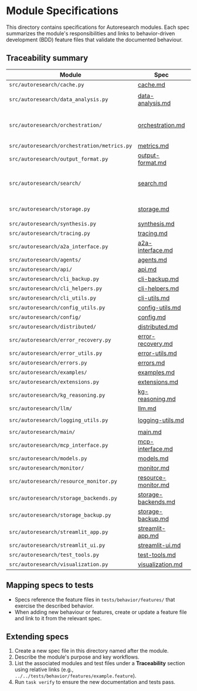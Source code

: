 # Module Specifications

This directory contains specifications for Autoresearch modules.
Each spec summarizes the module's responsibilities and links to
behavior-driven development (BDD) feature files that validate the
documented behaviour.

## Traceability summary

| Module | Spec | Tests |
| --- | --- | --- |
| `src/autoresearch/cache.py` | [cache.md](cache.md) | `../../tests/unit/test_cache.py` |
| `src/autoresearch/data_analysis.py` | [data-analysis.md](data-analysis.md) | `../../tests/unit/test_data_analysis.py`<br>`../../tests/unit/test_kuzu_polars.py`<br>`../../tests/behavior/features/data_analysis.feature` |
| `src/autoresearch/orchestration/` | [orchestration.md](orchestration.md) | `../../tests/behavior/features/orchestration_system.feature`<br>`../../tests/behavior/features/agent_orchestration.feature`<br>`../../tests/behavior/features/orchestrator_agents_integration.feature`<br>`../../tests/behavior/features/orchestrator_agents_integration_extended.feature`<br>`../../tests/behavior/features/parallel_query_execution.feature` |
| `src/autoresearch/orchestration/metrics.py` | [metrics.md](metrics.md) | `../../tests/unit/test_metrics_token_budget_spec.py` |
| `src/autoresearch/output_format.py` | [output-format.md](output-format.md) | `../../tests/unit/test_output_format.py`<br>`../../tests/behavior/features/output_formatting.feature` |
| `src/autoresearch/search/` | [search.md](search.md) | `../../tests/behavior/features/search_cli.feature`<br>`../../tests/behavior/features/hybrid_search.feature`<br>`../../tests/behavior/features/storage_search_integration.feature`<br>`../../tests/behavior/features/local_sources.feature`<br>`../../tests/behavior/features/vector_search_performance.feature` |
| `src/autoresearch/storage.py` | [storage.md](storage.md) | `../../tests/unit/test_storage*.py`<br>`../../tests/integration/test_*storage*.py`<br>`../../tests/behavior/features/storage_search_integration.feature` |
| `src/autoresearch/synthesis.py` | [synthesis.md](synthesis.md) | `../../tests/behavior/features/synthesis.feature` |
| `src/autoresearch/tracing.py` | [tracing.md](tracing.md) | `../../tests/behavior/features/tracing.feature` |
| `src/autoresearch/a2a_interface.py` | [a2a-interface.md](a2a-interface.md) | `../../tests/unit/test_a2a_interface.py<br>../../tests/integration/test_a2a_interface.py<br>../../tests/behavior/features/a2a_interface.feature` |
| `src/autoresearch/agents/` | [agents.md](agents.md) | `../../tests/unit/test_advanced_agents.py<br>../../tests/unit/test_agents_llm.py<br>../../tests/unit/test_specialized_agents.py` |
| `src/autoresearch/api/` | [api.md](api.md) | `../../tests/unit/test_api.py<br>../../tests/unit/test_api_error_handling.py<br>../../tests/unit/test_api_imports.py` |
| `src/autoresearch/cli_backup.py` | [cli-backup.md](cli-backup.md) | `../../tests/unit/test_cli_backup_extra.py` |
| `src/autoresearch/cli_helpers.py` | [cli-helpers.md](cli-helpers.md) | `../../tests/unit/test_cli_helpers.py` |
| `src/autoresearch/cli_utils.py` | [cli-utils.md](cli-utils.md) | `../../tests/unit/test_cli_utils_extra.py` |
| `src/autoresearch/config_utils.py` | [config-utils.md](config-utils.md) | `../../tests/unit/test_streamlit_app_edgecases.py<br>../../tests/unit/test_streamlit_utils.py` |
| `src/autoresearch/config/` | [config.md](config.md) | `../../tests/unit/test_config_env_file.py<br>../../tests/unit/test_config_errors.py<br>../../tests/unit/test_config_loader_defaults.py` |
| `src/autoresearch/distributed/` | [distributed.md](distributed.md) | `../../tests/unit/test_distributed.py<br>../../tests/unit/test_distributed_extra.py<br>../../tests/integration/test_distributed_agent_storage.py<br>../../tests/analysis/test_distributed_coordination.py` |
| `src/autoresearch/error_recovery.py` | [error-recovery.md](error-recovery.md) | `../../tests/unit/test_error_recovery.py` |
| `src/autoresearch/error_utils.py` | [error-utils.md](error-utils.md) | `../../tests/unit/test_error_utils_additional.py` |
| `src/autoresearch/errors.py` | [errors.md](errors.md) | `../../tests/unit/test_config_errors.py<br>../../tests/unit/test_config_validation_errors.py<br>../../tests/unit/test_errors.py` |
| `src/autoresearch/examples/` | [examples.md](examples.md) | `../../tests/unit/test_examples_package.py` |
| `src/autoresearch/extensions.py` | [extensions.md](extensions.md) | `../../tests/unit/test_vss_extension_loader.py<br>../../tests/unit/test_duckdb_storage_backend.py` |
| `src/autoresearch/kg_reasoning.py` | [kg-reasoning.md](kg-reasoning.md) | `../../tests/unit/test_kg_reasoning.py` |
| `src/autoresearch/llm/` | [llm.md](llm.md) | `../../tests/unit/test_agents_llm.py<br>../../tests/unit/test_llm_adapter.py<br>../../tests/unit/test_llm_capabilities.py` |
| `src/autoresearch/logging_utils.py` | [logging-utils.md](logging-utils.md) | `../../tests/unit/test_logging_utils.py`<br>`../../tests/unit/test_logging_utils_env.py` |
| `src/autoresearch/main/` | [main.md](main.md) | `../../tests/unit/test_main_backup_commands.py<br>../../tests/unit/test_main_cli.py<br>../../tests/unit/test_main_config_commands.py` |
| `src/autoresearch/mcp_interface.py` | [mcp-interface.md](mcp-interface.md) | `../../tests/unit/test_mcp_interface.py<br>../../tests/behavior/features/mcp_interface.feature` |
| `src/autoresearch/models.py` | [models.md](models.md) | `../../tests/unit/test_models_docstrings.py` |
| `src/autoresearch/monitor/` | [monitor.md](monitor.md) | `../../tests/unit/test_main_monitor_commands.py<br>../../tests/unit/test_monitor_cli.py<br>../../tests/unit/test_resource_monitor_gpu.py` |
| `src/autoresearch/resource_monitor.py` | [resource-monitor.md](resource-monitor.md) | `../../tests/unit/test_resource_monitor_gpu.py<br>../../tests/integration/test_monitor_metrics.py` |
| `src/autoresearch/storage_backends.py` | [storage-backends.md](storage-backends.md) | `../../tests/unit/test_duckdb_storage_backend.py<br>../../tests/unit/test_duckdb_storage_backend_extended.py` |
| `src/autoresearch/storage_backup.py` | [storage-backup.md](storage-backup.md) | `../../tests/unit/test_storage_backup.py` |
| `src/autoresearch/streamlit_app.py` | [streamlit-app.md](streamlit-app.md) | `../../tests/unit/test_streamlit_app_edgecases.py` |
| `src/autoresearch/streamlit_ui.py` | [streamlit-ui.md](streamlit-ui.md) | `../../tests/unit/test_streamlit_ui_helpers.py` |
| `src/autoresearch/test_tools.py` | [test-tools.md](test-tools.md) | `../../tests/unit/test_test_tools.py` |
| `src/autoresearch/visualization.py` | [visualization.md](visualization.md) | `../../tests/unit/test_visualization.py<br>../../tests/behavior/features/visualization_cli.feature` |

## Mapping specs to tests

- Specs reference the feature files in `tests/behavior/features/` that
  exercise the described behavior.
- When adding new behaviour or features, create or update a feature file
  and link to it from the relevant spec.

## Extending specs

1. Create a new spec file in this directory named after the module.
2. Describe the module's purpose and key workflows.
3. List the associated modules and test files under a **Traceability**
   section using relative links (e.g.,
   `../../tests/behavior/features/example.feature`).
4. Run `task verify` to ensure the new documentation and tests pass.
